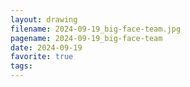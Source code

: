 ```yaml
---
layout: drawing
filename: 2024-09-19_big-face-team.jpg
pagename: 2024-09-19_big-face-team
date: 2024-09-19
favorite: true
tags:
---
```

